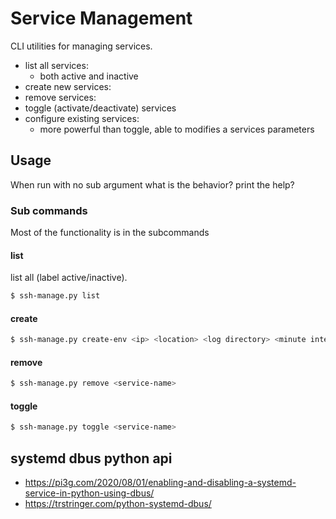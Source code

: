 # Service Management

CLI utilities for managing services.

- list all services:
	- both active and inactive
- create new services:
- remove services:
- toggle (activate/deactivate) services
- configure existing services:
	- more powerful than toggle, able to modifies a services parameters 

## Usage

When run with no sub argument what is the behavior? print the help?

### Sub commands

Most of the functionality is in the subcommands

#### list

list all (label active/inactive).

```bash
$ ssh-manage.py list 
```

#### create

```bash
$ ssh-manage.py create-env <ip> <location> <log directory> <minute interval>
```

#### remove

```bash
$ ssh-manage.py remove <service-name>
```

#### toggle

```bash
$ ssh-manage.py toggle <service-name>
```

<!-- ### configure -->


<!-- ```bash -->
<!-- $ ssh-manage.py configure <service-name> -->
<!-- ``` -->
<!--  -->
<!-- ## Configuration -->
<!--  -->
<!-- Looks for configuration in the following directory by default -->
<!-- - /etc/simple-smart-home -->


## systemd dbus python api

- https://pi3g.com/2020/08/01/enabling-and-disabling-a-systemd-service-in-python-using-dbus/
- https://trstringer.com/python-systemd-dbus/
